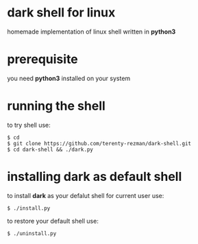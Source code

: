 # dark shell for linux
homemade implementation of linux shell written in __python3__

# prerequisite
you need __python3__ installed on your system

# running the shell
to try shell use:
```
$ cd
$ git clone https://github.com/terenty-rezman/dark-shell.git
$ cd dark-shell && ./dark.py
```

# installing dark as default shell
to install __dark__ as your defalut shell for current user use:
```
$ ./install.py
```
to restore your default shell use:
```
$ ./uninstall.py
```
